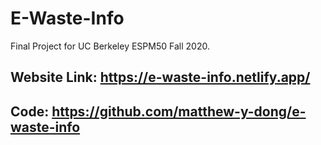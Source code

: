 # E-Waste-Info

Final Project for UC Berkeley ESPM50 Fall 2020.  

## Website Link: https://e-waste-info.netlify.app/ 
## Code: https://github.com/matthew-y-dong/e-waste-info
